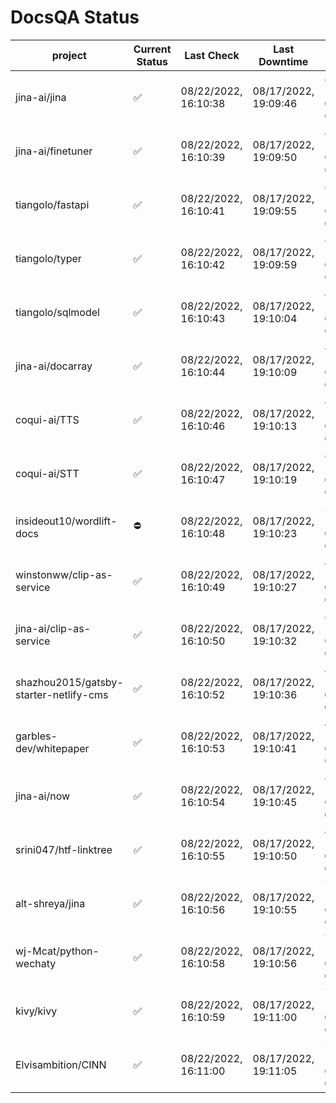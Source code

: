 # DocsQA Status

|               project                |Current Status|     Last Check     |   Last Downtime    |             % Uptime              |
|--------------------------------------|--------------|--------------------|--------------------|-----------------------------------|
|jina-ai/jina                          |✅            |08/22/2022, 16:10:38|08/17/2022, 19:09:46|89.056 (since 08/15/2022, 07:09:42)|
|jina-ai/finetuner                     |✅            |08/22/2022, 16:10:39|08/17/2022, 19:09:50|89.066 (since 08/15/2022, 07:09:42)|
|tiangolo/fastapi                      |✅            |08/22/2022, 16:10:41|08/17/2022, 19:09:55|89.084 (since 08/15/2022, 07:09:42)|
|tiangolo/typer                        |✅            |08/22/2022, 16:10:42|08/17/2022, 19:09:59|89.091 (since 08/15/2022, 07:09:42)|
|tiangolo/sqlmodel                     |✅            |08/22/2022, 16:10:43|08/17/2022, 19:10:04|89.092 (since 08/15/2022, 07:09:42)|
|jina-ai/docarray                      |✅            |08/22/2022, 16:10:44|08/17/2022, 19:10:09|89.083 (since 08/15/2022, 07:09:42)|
|coqui-ai/TTS                          |✅            |08/22/2022, 16:10:46|08/17/2022, 19:10:13|89.086 (since 08/15/2022, 07:09:42)|
|coqui-ai/STT                          |✅            |08/22/2022, 16:10:47|08/17/2022, 19:10:19|89.089 (since 08/15/2022, 07:09:42)|
|insideout10/wordlift-docs             |⛔️           |08/22/2022, 16:10:48|08/17/2022, 19:10:23|58.452 (since 08/15/2022, 07:09:42)|
|winstonww/clip-as-service             |✅            |08/22/2022, 16:10:49|08/17/2022, 19:10:27|89.097 (since 08/15/2022, 07:09:42)|
|jina-ai/clip-as-service               |✅            |08/22/2022, 16:10:50|08/17/2022, 19:10:32|89.106 (since 08/15/2022, 07:09:42)|
|shazhou2015/gatsby-starter-netlify-cms|✅            |08/22/2022, 16:10:52|08/17/2022, 19:10:36|89.107 (since 08/15/2022, 07:09:42)|
|garbles-dev/whitepaper                |✅            |08/22/2022, 16:10:53|08/17/2022, 19:10:41|89.110 (since 08/15/2022, 07:09:42)|
|jina-ai/now                           |✅            |08/22/2022, 16:10:54|08/17/2022, 19:10:45|89.113 (since 08/15/2022, 07:09:42)|
|srini047/htf-linktree                 |✅            |08/22/2022, 16:10:55|08/17/2022, 19:10:50|89.102 (since 08/15/2022, 07:09:42)|
|alt-shreya/jina                       |✅            |08/22/2022, 16:10:56|08/17/2022, 19:10:55|74.623 (since 08/15/2022, 07:09:42)|
|wj-Mcat/python-wechaty                |✅            |08/22/2022, 16:10:58|08/17/2022, 19:10:56|74.645 (since 08/15/2022, 07:09:42)|
|kivy/kivy                             |✅            |08/22/2022, 16:10:59|08/17/2022, 19:11:00|74.627 (since 08/15/2022, 07:09:42)|
|Elvisambition/CINN                    |✅            |08/22/2022, 16:11:00|08/17/2022, 19:11:05|74.635 (since 08/15/2022, 07:09:42)|
